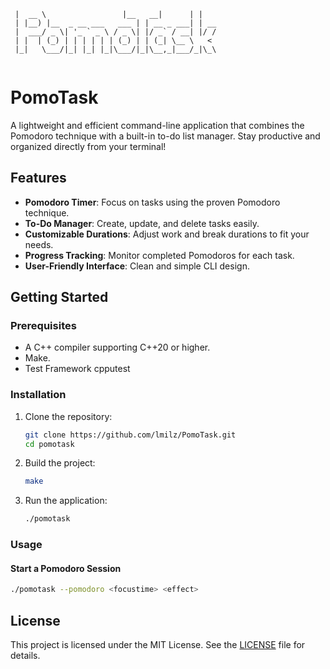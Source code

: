 ```
 |  __ \                 |__   __|      | |   
 | |__) |__  _ __ ___   ___ | | __ _ ___| | __
 |  ___/ _ \| '_ ` _ \ / _ \| |/ _` / __| |/ /
 | |  | (_) | | | | | | (_) | | (_| \__ \   < 
 |_|   \___/|_| |_| |_|\___/|_|\__,_|___/_|\_\
                                              
```

# PomoTask

A lightweight and efficient command-line application that combines the Pomodoro technique with a built-in to-do list manager. Stay productive and organized directly from your terminal!

## Features

- **Pomodoro Timer**: Focus on tasks using the proven Pomodoro technique.
- **To-Do Manager**: Create, update, and delete tasks easily.
- **Customizable Durations**: Adjust work and break durations to fit your needs.
- **Progress Tracking**: Monitor completed Pomodoros for each task.
- **User-Friendly Interface**: Clean and simple CLI design.

## Getting Started

### Prerequisites

- A C++ compiler supporting C++20 or higher.
- Make.
- Test Framework cpputest

### Installation

1. Clone the repository:
   ```bash
   git clone https://github.com/lmilz/PomoTask.git
   cd pomotask
   ```

2. Build the project:
   ```bash
   make
   ```

3. Run the application:
   ```bash
   ./pomotask
   ```

### Usage

#### Start a Pomodoro Session
```bash
./pomotask --pomodoro <focustime> <effect>
```

## License

This project is licensed under the MIT License. See the [LICENSE](LICENSE) file for details.